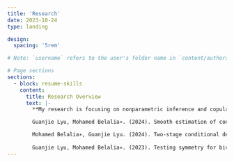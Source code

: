 ```yaml
---
title: 'Research'
date: 2023-10-24
type: landing

design:
  spacing: '5rem'

# Note: `username` refers to the user's folder name in `content/authors/`

# Page sections
sections:
  - block: resume-skills
    content:
      title: Research Overview
      text: |-
        **My research is focusing on nonparametric inference and copula modeling.**

        Guanjie Lyu, Mohamed Belalia∗. (2024). Smooth estimation of conditional quantile function using Bernstein polynomials. Statistics 58 (2): 407-421.

        Mohamed Belalia∗, Guanjie Lyu. (2024). Two-stage conditional density estimation based on Bernstein polynomials. Communications in Statistics - Theory and Methods 53 (11): 4172-4193.
 
        Guanjie Lyu, Mohamed Belalia∗. (2023). Testing symmetry for bivariate copulas using Bernstein polynomials. Statistics and Computing 33 (6): 128.
---
```


